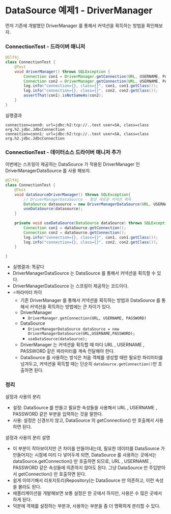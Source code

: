 
# DataSource 예제1 - DriverManager

먼저 기존에 개발했던 DriverManager 를 통해서 커넥션을 획득하는 방법을 확인해보자.

### ConnectionTest - 드라이버 매니저

```java
@Slf4j
class ConnectionTest {
    @Test
    void driverManager() throws SQLException {
        Connection con1 = DriverManager.getConnection(URL, USERNAME, PASSWORD);
        Connection con2 = DriverManager.getConnection(URL, USERNAME, PASSWORD);
        log.info("connection={}, class={}", con1, con1.getClass());
        log.info("connection={}, class={}", con2, con2.getClass());
        assertThat(con1).isNotSameAs(con2);
    }
}    
```

실행결과
```text
connection=conn0: url=jdbc:h2:tcp://..test user=SA, class=class org.h2.jdbc.JdbcConnection
connection=conn1: url=jdbc:h2:tcp://..test user=SA, class=class org.h2.jdbc.JdbcConnection
```

### ConnectionTest - 데이터소스 드라이버 매니저 추가

이번에는 스프링이 제공하는 DataSource 가 적용된 DriverManager 인 DriverManagerDataSource 를 사용
해보자.

```java
@Slf4j
class ConnectionTest {
    @Test
    void dataSourceDriverManager() throws SQLException{
        // DriverManagerDataSource - 항상 새로운 커넥션 획득
        DataSource datasource = new DriverManagerDataSource(URL, USERNAME, PASSWORD);
        useDataSource(datasource);
    }
    
    private void useDataSource(DataSource dataSource) throws SQLException{
        Connection con1 = dataSource.getConnection();
        Connection con2 = dataSource.getConnection();
        log.info("connection={}, class={}", con1, con1.getClass());
        log.info("connection={}, class={}", con2, con2.getClass());
    }
    
}
```

- 실행결과: 똑같다
- DriverManagerDataSource 는 DataSource 를 통해서 커넥션을 획득할 수 있다.
- DriverManagerDataSource 는 스프링이 제공하는 코드이다.
- ⭐️파라미터 차이
  - 기존 DriverManager 를 통해서 커넥션을 획득하는 방법과 DataSource 를 통해서 커넥션을 획득하는 
    방법에는 큰 차이가 있다.
  - DriverManager
    - ``DriverManager.getConnection(URL, USERNAME, PASSWORD)``
  - DataSource
    - ``DriverManagerDataSource dataSource = new DriverManagerDataSource(URL,USERNAME,PASSWORD);``
    - ``useDataSource(dataSource);``
  - DriverManager 는 커넥션을 획득할 때 마다 URL , USERNAME , PASSWORD 같은 파라미터를 계속 전달해야 한다.
  - DataSource 를 사용하는 방식은 처음 객체를 생성할 때만 필요한 파리미터를 넘겨두고, 커넥션을 획득할 때는 
    단순히 ``dataSource.getConnection()``만 호출하면 된다.

### 정리

설정과 사용의 분리
- 설정: DataSource 를 만들고 필요한 속성들을 사용해서 URL , USERNAME , PASSWORD 같은 부분을 입력하는 것을 말한다.
- 사용: 설정은 신경쓰지 않고, DataSource 의 getConnection() 만 호출해서 사용하면 된다.

설정과 사용의 분리 설명
- 이 부분이 작아보이지만 큰 차이를 만들어내는데, 필요한 데이터를 DataSource 가 만들어지는 시점에 미리 다
  넣어두게 되면, DataSource 를 사용하는 곳에서는 dataSource.getConnection() 만 호출하면 되므로, 
  URL , USERNAME , PASSWORD 같은 속성들에 의존하지 않아도 된다. 그냥 DataSource 만 주입받아서
  getConnection() 만 호출하면 된다.
- 쉽게 이야기해서 리포지토리(Repository)는 DataSource 만 의존하고, 이런 속성을 몰라도 된다.
- 애플리케이션을 개발해보면 보통 설정은 한 곳에서 하지만, 사용은 수 많은 곳에서 하게 된다.
- 덕분에 객체를 설정하는 부분과, 사용하는 부분을 좀 더 명확하게 분리할 수 있다.


